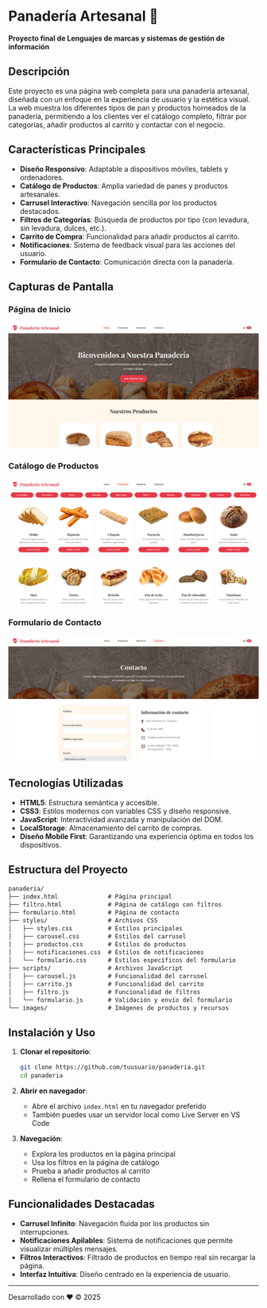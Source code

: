 # Panadería Artesanal 🍞

**Proyecto final de Lenguajes de marcas y sistemas de gestión de información**

## Descripción

Este proyecto es una página web completa para una panadería artesanal, diseñada con un enfoque en la experiencia de usuario y la estética visual. La web muestra los diferentes tipos de pan y productos horneados de la panadería, permitiendo a los clientes ver el catálogo completo, filtrar por categorías, añadir productos al carrito y contactar con el negocio.

## Características Principales

- **Diseño Responsivo**: Adaptable a dispositivos móviles, tablets y ordenadores.
- **Catálogo de Productos**: Amplia variedad de panes y productos artesanales.
- **Carrusel Interactivo**: Navegación sencilla por los productos destacados.
- **Filtros de Categorías**: Búsqueda de productos por tipo (con levadura, sin levadura, dulces, etc.).
- **Carrito de Compra**: Funcionalidad para añadir productos al carrito.
- **Notificaciones**: Sistema de feedback visual para las acciones del usuario.
- **Formulario de Contacto**: Comunicación directa con la panadería.

## Capturas de Pantalla

### Página de Inicio
![Página de Inicio](./images/screenshots/inicio.png)

### Catálogo de Productos
![Catálogo de Productos](./images/screenshots/catalogo.png)

### Formulario de Contacto
![Formulario de Contacto](./images/screenshots/contacto.png)

## Tecnologías Utilizadas

- **HTML5**: Estructura semántica y accesible.
- **CSS3**: Estilos modernos con variables CSS y diseño responsive.
- **JavaScript**: Interactividad avanzada y manipulación del DOM.
- **LocalStorage**: Almacenamiento del carrito de compras.
- **Diseño Mobile First**: Garantizando una experiencia óptima en todos los dispositivos.

## Estructura del Proyecto

```
panaderia/
├── index.html              # Página principal
├── filtro.html             # Página de catálogo con filtros
├── formulario.html         # Página de contacto
├── styles/                 # Archivos CSS
│   ├── styles.css          # Estilos principales
│   ├── carousel.css        # Estilos del carrusel
|   ├── productos.css       # Estilos de productos
│   ├── notificaciones.css  # Estilos de notificaciones
│   └── formulario.css      # Estilos específicos del formulario
├── scripts/                # Archivos JavaScript
│   ├── carousel.js         # Funcionalidad del carrusel
│   ├── carrito.js          # Funcionalidad del carrito
│   ├── filtro.js           # Funcionalidad de filtros
│   └── formulario.js       # Validación y envío del formulario
└── images/                 # Imágenes de productos y recursos
```

## Instalación y Uso

1. **Clonar el repositorio**:
   ```bash
   git clone https://github.com/tuusuario/panaderia.git
   cd panaderia
   ```

2. **Abrir en navegador**:
   - Abre el archivo `index.html` en tu navegador preferido
   - También puedes usar un servidor local como Live Server en VS Code

3. **Navegación**:
   - Explora los productos en la página principal
   - Usa los filtros en la página de catálogo
   - Prueba a añadir productos al carrito
   - Rellena el formulario de contacto

## Funcionalidades Destacadas

- **Carrusel Infinito**: Navegación fluida por los productos sin interrupciones.
- **Notificaciones Apilables**: Sistema de notificaciones que permite visualizar múltiples mensajes.
- **Filtros Interactivos**: Filtrado de productos en tiempo real sin recargar la página.
- **Interfaz Intuitiva**: Diseño centrado en la experiencia de usuario.

---

Desarrollado con ❤ © 2025
